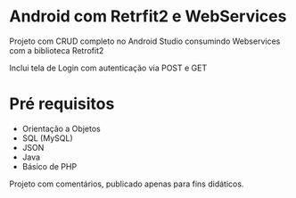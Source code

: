 # Android com Retrfit2 e WebServices

Projeto com CRUD completo no Android Studio consumindo Webservices com a biblioteca Retrofit2

Inclui tela de Login com autenticação via POST e GET

# Pré requisitos

* Orientação a Objetos
* SQL (MySQL)
* JSON
* Java
* Básico de PHP

Projeto com comentários, publicado apenas para fins didáticos.
